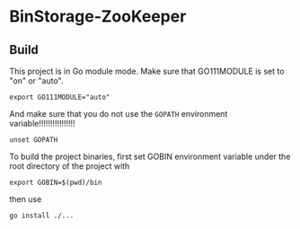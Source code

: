 # BinStorage-ZooKeeper

## Build
This project is in Go module mode. Make sure that GO111MODULE is set to "on" or "auto".
```
export GO111MODULE="auto"
```
And make sure that you do not use the `GOPATH` environment variable!!!!!!!!!!!!!!!!
```
unset GOPATH
```
To build the project binaries, first set GOBIN environment variable under the root directory of the project with
```
export GOBIN=$(pwd)/bin
```
then use
```
go install ./...
```
